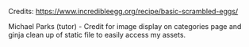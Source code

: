 Credits:
https://www.incredibleegg.org/recipe/basic-scrambled-eggs/

Michael Parks (tutor) - 
Credit for image display on categories page  and ginja clean up of static file to easily access my assets.